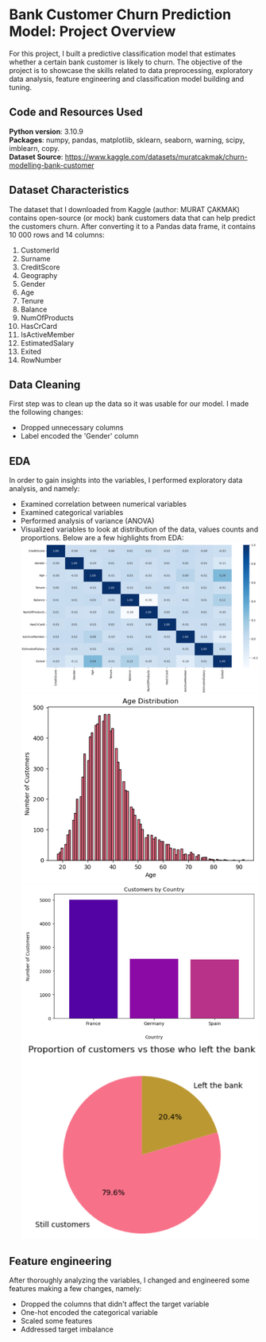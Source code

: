 # Bank Customer Churn Prediction Model: Project Overview
For this project, I built a predictive classification model that estimates whether a certain bank customer is likely to churn. The objective of the project is to showcase the skills related to data preprocessing, exploratory data analysis, feature engineering and classification model building and tuning.

## Code and Resources Used
**Python version**: 3.10.9 <br>
**Packages**: numpy, pandas, matplotlib, sklearn, seaborn, warning, scipy, imblearn, copy. <br>
**Dataset Source**: https://www.kaggle.com/datasets/muratcakmak/churn-modelling-bank-customer

## Dataset Characteristics
The dataset that I downloaded from Kaggle (author: MURAT ÇAKMAK) contains open-source (or mock) bank customers data that can help predict the customers churn. After converting it to a Pandas data frame, it contains 10 000 rows and 14 columns:
 1. CustomerId
 2. Surname
 3. CreditScore
 4. Geography
 5. Gender
 6. Age
 7. Tenure
 8. Balance
 9. NumOfProducts
 10. HasCrCard
 11. IsActiveMember
 12. EstimatedSalary
 13. Exited
 14. RowNumber

## Data Cleaning
First step was to clean up the data so it was usable for our model. I made the following changes:
*	Dropped unnecessary columns
*	Label encoded the 'Gender' column

## EDA
In order to gain insights into the variables, I performed exploratory data analysis, and namely:
* Examined correlation between numerical variables
* Examined categorical variables
* Performed analysis of variance (ANOVA)
* Visualized variables to look at distribution of the data, values counts and proportions. Below are a few highlights from EDA:
![alt text](https://github.com/dabykov/Projects/blob/main/project-3/Correlation.png "Correlation")
![alt text](https://github.com/dabykov/Projects/blob/main/project-3/Age.png "Age Distribution")
![alt text](https://github.com/dabykov/Projects/blob/main/project-3/Country.png "Customers by Country")
![alt text](https://github.com/dabykov/Projects/blob/main/project-3/Exited.png "Exited Proprtion")

## Feature engineering
After thoroughly analyzing the variables, I changed and engineered some features making a few changes, namely:
* Dropped the columns that didn't affect the target variable
* One-hot encoded the categorical variable
* Scaled some features
* Addressed target imbalance
